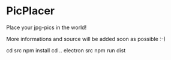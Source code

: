 # PicPlacer
Place your jpg-pics in the world!

More informations and source will be added soon as possible :-)

cd src
npm install
cd ..
electron src
npm run dist